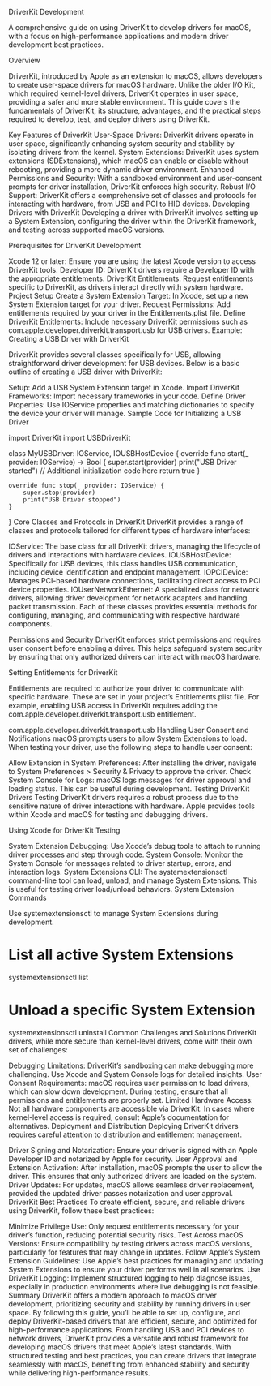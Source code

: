 DriverKit Development

A comprehensive guide on using DriverKit to develop drivers for macOS, with a focus on high-performance applications and modern driver development best practices.

Overview

DriverKit, introduced by Apple as an extension to macOS, allows developers to create user-space drivers for macOS hardware. Unlike the older I/O Kit, which required kernel-level drivers, DriverKit operates in user space, providing a safer and more stable environment. This guide covers the fundamentals of DriverKit, its structure, advantages, and the practical steps required to develop, test, and deploy drivers using DriverKit.

Key Features of DriverKit
User-Space Drivers: DriverKit drivers operate in user space, significantly enhancing system security and stability by isolating drivers from the kernel.
System Extensions: DriverKit uses system extensions (SDExtensions), which macOS can enable or disable without rebooting, providing a more dynamic driver environment.
Enhanced Permissions and Security: With a sandboxed environment and user-consent prompts for driver installation, DriverKit enforces high security.
Robust I/O Support: DriverKit offers a comprehensive set of classes and protocols for interacting with hardware, from USB and PCI to HID devices.
Developing Drivers with DriverKit
Developing a driver with DriverKit involves setting up a System Extension, configuring the driver within the DriverKit framework, and testing across supported macOS versions.

Prerequisites for DriverKit Development

Xcode 12 or later: Ensure you are using the latest Xcode version to access DriverKit tools.
Developer ID: DriverKit drivers require a Developer ID with the appropriate entitlements.
DriverKit Entitlements: Request entitlements specific to DriverKit, as drivers interact directly with system hardware.
Project Setup
Create a System Extension Target: In Xcode, set up a new System Extension target for your driver.
Request Permissions: Add entitlements required by your driver in the Entitlements.plist file.
Define DriverKit Entitlements: Include necessary DriverKit permissions such as com.apple.developer.driverkit.transport.usb for USB drivers.
Example: Creating a USB Driver with DriverKit

DriverKit provides several classes specifically for USB, allowing straightforward driver development for USB devices. Below is a basic outline of creating a USB driver with DriverKit:

Setup: Add a USB System Extension target in Xcode.
Import DriverKit Frameworks: Import necessary frameworks in your code.
Define Driver Properties: Use IOService properties and matching dictionaries to specify the device your driver will manage.
Sample Code for Initializing a USB Driver

import DriverKit
import USBDriverKit

class MyUSBDriver: IOService, IOUSBHostDevice {
    override func start(_ provider: IOService) -> Bool {
        super.start(provider)
        print("USB Driver started")
        // Additional initialization code here
        return true
    }

    override func stop(_ provider: IOService) {
        super.stop(provider)
        print("USB Driver stopped")
    }
}
Core Classes and Protocols in DriverKit
DriverKit provides a range of classes and protocols tailored for different types of hardware interfaces:

IOService: The base class for all DriverKit drivers, managing the lifecycle of drivers and interactions with hardware devices.
IOUSBHostDevice: Specifically for USB devices, this class handles USB communication, including device identification and endpoint management.
IOPCIDevice: Manages PCI-based hardware connections, facilitating direct access to PCI device properties.
IOUserNetworkEthernet: A specialized class for network drivers, allowing driver development for network adapters and handling packet transmission.
Each of these classes provides essential methods for configuring, managing, and communicating with respective hardware components.

Permissions and Security
DriverKit enforces strict permissions and requires user consent before enabling a driver. This helps safeguard system security by ensuring that only authorized drivers can interact with macOS hardware.

Setting Entitlements for DriverKit

Entitlements are required to authorize your driver to communicate with specific hardware. These are set in your project’s Entitlements.plist file. For example, enabling USB access in DriverKit requires adding the com.apple.developer.driverkit.transport.usb entitlement.

<key>com.apple.developer.driverkit.transport.usb</key>
<true/>
Handling User Consent and Notifications
macOS prompts users to allow System Extensions to load. When testing your driver, use the following steps to handle user consent:

Allow Extension in System Preferences: After installing the driver, navigate to System Preferences > Security & Privacy to approve the driver.
Check System Console for Logs: macOS logs messages for driver approval and loading status. This can be useful during development.
Testing DriverKit Drivers
Testing DriverKit drivers requires a robust process due to the sensitive nature of driver interactions with hardware. Apple provides tools within Xcode and macOS for testing and debugging drivers.

Using Xcode for DriverKit Testing

System Extension Debugging: Use Xcode’s debug tools to attach to running driver processes and step through code.
System Console: Monitor the System Console for messages related to driver startup, errors, and interaction logs.
System Extensions CLI: The systemextensionsctl command-line tool can load, unload, and manage System Extensions. This is useful for testing driver load/unload behaviors.
System Extension Commands

Use systemextensionsctl to manage System Extensions during development.

# List all active System Extensions
systemextensionsctl list

# Unload a specific System Extension
systemextensionsctl uninstall <TeamID> <ExtensionBundleID>
Common Challenges and Solutions
DriverKit drivers, while more secure than kernel-level drivers, come with their own set of challenges:

Debugging Limitations: DriverKit’s sandboxing can make debugging more challenging. Use Xcode and System Console logs for detailed insights.
User Consent Requirements: macOS requires user permission to load drivers, which can slow down development. During testing, ensure that all permissions and entitlements are properly set.
Limited Hardware Access: Not all hardware components are accessible via DriverKit. In cases where kernel-level access is required, consult Apple’s documentation for alternatives.
Deployment and Distribution
Deploying DriverKit drivers requires careful attention to distribution and entitlement management.

Driver Signing and Notarization: Ensure your driver is signed with an Apple Developer ID and notarized by Apple for security.
User Approval and Extension Activation: After installation, macOS prompts the user to allow the driver. This ensures that only authorized drivers are loaded on the system.
Driver Updates: For updates, macOS allows seamless driver replacement, provided the updated driver passes notarization and user approval.
DriverKit Best Practices
To create efficient, secure, and reliable drivers using DriverKit, follow these best practices:

Minimize Privilege Use: Only request entitlements necessary for your driver’s function, reducing potential security risks.
Test Across macOS Versions: Ensure compatibility by testing drivers across macOS versions, particularly for features that may change in updates.
Follow Apple’s System Extension Guidelines: Use Apple’s best practices for managing and updating System Extensions to ensure your driver performs well in all scenarios.
Use DriverKit Logging: Implement structured logging to help diagnose issues, especially in production environments where live debugging is not feasible.
Summary
DriverKit offers a modern approach to macOS driver development, prioritizing security and stability by running drivers in user space. By following this guide, you’ll be able to set up, configure, and deploy DriverKit-based drivers that are efficient, secure, and optimized for high-performance applications. From handling USB and PCI devices to network drivers, DriverKit provides a versatile and robust framework for developing macOS drivers that meet Apple’s latest standards. With structured testing and best practices, you can create drivers that integrate seamlessly with macOS, benefiting from enhanced stability and security while delivering high-performance results.
